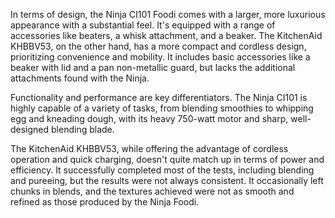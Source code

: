 In terms of design, the Ninja CI101 Foodi comes with a larger, more luxurious appearance with a substantial feel. It's equipped with a range of accessories like beaters, a whisk attachment, and a beaker. The KitchenAid KHBBV53, on the other hand, has a more compact and cordless design, prioritizing convenience and mobility. It includes basic accessories like a beaker with lid and a pan non-metallic guard, but lacks the additional attachments found with the Ninja.

Functionality and performance are key differentiators. The Ninja CI101 is highly capable of a variety of tasks, from blending smoothies to whipping egg and kneading dough, with its heavy 750-watt motor and sharp, well-designed blending blade. 

The KitchenAid KHBBV53, while offering the advantage of cordless operation and quick charging, doesn't quite match up in terms of power and efficiency. It successfully completed most of the tests, including blending and pureeing, but the results were not always consistent. It occasionally left chunks in blends, and the textures achieved were not as smooth and refined as those produced by the Ninja Foodi.